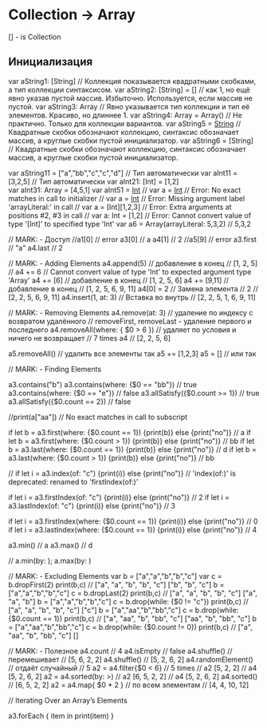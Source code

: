 #  Collection -> Array
  [] - is Collection

## Инициализация
var aString1: [String]                  // Коллекция показывается квадратными скобками, а тип коллекции синтаксисом.
var aString2: [String] = []             // как 1, но ещё явно указав пустой массив. Избыточно. Используется, если массив не пустой.
var aString3: Array<String>             // Явно указывается тип коллекции и тип её элементов. Красиво, но длиннее 1.
var aString4: Array<String> = Array()   // Не практично. Только для коллекции вариантов.
var aString5 = [String]()               // Квадратные скобки обозначают коллекцию, синтаксис обозначает массив, а круглые скобки пустой инициализатор.
var aString6 = [String]               // Квадратные скобки обозначают коллекцию, синтаксис обозначает массив, а круглые скобки пустой инициализатор.

var aString11     = ["a","bb","c","c","d"]     // Тип автоматически
var aInt11        = [3,2,5]                    // Тип автоматически
var aInt21: [Int] = [1,2]                   
var aInt31: Array<Int> = [4,5,1]
var aInt51 = [Int]()
// var a = [Int](1,2)       // Error: No exact matches in call to initializer
// var a = [Int](5,1,2)     // Error: Missing argument label 'arrayLiteral:' in call
// var a = [Int][1,2,3]     // Error: Extra arguments at positions #2, #3 in call
// var a: Int = [1,2]       // Error: Cannot convert value of type '[Int]' to specified type 'Int'
var a6 = Array(arrayLiteral: 5,3,2) // 5,3,2


// MARK: - Доступ
//a1[0]     // error
a3[0]       // a
a4[1]       // 2
//a5[9]     // error
a3.first    // "a"
a4.last     // 2

// MARK: - Adding Elements
a4.append(5)        // добавление в конец   // [1, 2, 5]
// a4 += 6          // Cannot convert value of type 'Int' to expected argument type 'Array<Int>'
a4 += [6]           // добавление в конец   // [1, 2, 5, 6]
a4 += [9,11]        // добавление в конец   // [1, 2, 5, 6, 9, 11]
a4[0] = 2           // Замена элемента      // 2   // [2, 2, 5, 6, 9, 11]
a4.insert(1, at: 3) // Вставка во внутрь    // [2, 2, 5, 1, 6, 9, 11]

// MARK: - Removing Elements
a4.remove(at: 3)    // удаление по индексу с возвратом удалённого
// removeFirst, removeLast - удаление первого и последнего
a4.removeAll(where: { $0 > 6 }) // удаляет по условия и ничего не возвращает // 7 times
a4                              // [2, 2, 5, 6]

a5.removeAll()      // удалить все элементы так
a5 += [1,2,3]
a5 = []             // или так

// MARK: - Finding Elements

a3.contains("b")
a3.contains(where: {$0 == "bb"})     // true
a3.contains(where: {$0 == "e"})      // false
a3.allSatisfy({$0.count >= 1})       // true
a3.allSatisfy({$0.count == 2})       // false

//print(a["aa"]) // No exact matches in call to subscript

if let b = a3.first(where: {$0.count == 1}) {print(b)} else {print("no")}    // a
if let b = a3.first(where: {$0.count >  1}) {print(b)} else {print("no")}    // bb
if let b = a3.last(where: {$0.count == 1}) {print(b)} else {print("no")}     // d
if let b = a3.last(where: {$0.count >  1}) {print(b)} else {print("no")}     // bb

// if let i = a3.index(of: "c") {print(i)} else {print("no")}
//             'index(of:)' is deprecated: renamed to 'firstIndex(of:)'

if let i = a3.firstIndex(of: "c") {print(i)} else {print("no")}  // 2
if let i = a3.lastIndex(of: "c") {print(i)} else {print("no")}   // 3

if let i = a3.firstIndex(where: {$0.count == 1}) {print(i)} else {print("no")}  // 0
if let i = a3.lastIndex(where: {$0.count == 1}) {print(i)} else {print("no")}   // 4

a3.min()     // a
a3.max()     // d

// a.min(by: ); a.max(by: )

// MARK: - Excluding Elements
var b = ["a","a","b","b","c"]
var c = b.dropFirst(2)
print(b,c)  // ["a", "a", "b", "b", "c"] ["b", "b", "c"]
b = ["a","a","b","b","c"]
c = b.dropLast(2)
print(b,c)  // ["a", "a", "b", "b", "c"] ["a", "a", "b"]
b = ["a","a","b","b","c"]
c = b.drop(while: {$0 != "c"})
print(b,c)  // ["a", "a", "b", "b", "c"] ["c"]
b = ["a","aa","b","bb","c"]
c = b.drop(while: {$0.count == 1})
print(b,c)  // ["a", "aa", "b", "bb", "c"] ["aa", "b", "bb", "c"]
b = ["a","aa","b","bb","c"]
c = b.drop(while: {$0.count != 0})
print(b,c)  // ["a", "aa", "b", "bb", "c"] []


// MARK: - Полезное
a4.count            // 4
a4.isEmpty          // false
a4.shuffle()        // перемешивает // [5, 6, 2, 2]
a4.shuffle()                        // [5, 2, 6, 2]
a4.randomElement()  // отдаёт случайный // 5
a2 = a4.filter{$0 < 6}                  // 5 times // a2 [5, 2, 2] // a4 [5, 2, 6, 2]
a2 = a4.sorted(by: >)                   // a2 [6, 5, 2, 2] // a4 [5, 2, 6, 2]
a4.sorted()                             // [6, 5, 2, 2]
a2 = a4.map{ $0 * 2 } // по всем элементам // [4, 4, 10, 12]




// Iterating Over an Array’s Elements

a3.forEach { item in
    print(item)
}
